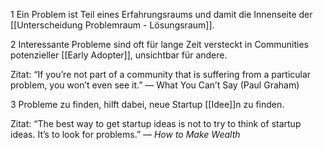 
1
Ein Problem ist Teil eines Erfahrungsraums und damit die Innenseite der [[Unterscheidung Problemraum - Lösungsraum]].

2
Interessante Probleme sind oft für lange Zeit versteckt in Communities potenzieller [[Early Adopter]], unsichtbar für andere.

Zitat:
“If you’re not part of a community that is suffering from a particular problem, you won’t even see it.”  — What You Can’t Say (Paul Graham)

3
Probleme zu finden, hilft dabei, neue Startup [[Idee]]n zu finden.

Zitat:
“The best way to get startup ideas is not to try to think of startup ideas. It’s to look for problems.”  — _How to Make Wealth_
